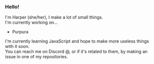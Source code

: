 ### Hello!
I'm Harper (she/her), I make a lot of small things.  
I'm currently working on...  
- Purpura  

I'm currently learning JavaScript and hope to make more useless things with it soon.  
You can reach me on Discord @, or if it's related to them, by making an issue in one of my repositories.  


